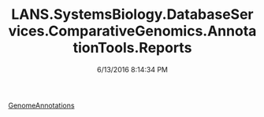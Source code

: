 ﻿---
title: LANS.SystemsBiology.DatabaseServices.ComparativeGenomics.AnnotationTools.Reports
date: 6/13/2016 8:14:34 PM
---

[GenomeAnnotations](T-LANS.SystemsBiology.DatabaseServices.ComparativeGenomics.AnnotationTools.Reports.GenomeAnnotations.html)
